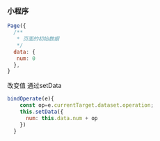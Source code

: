 ### 小程序

```js
Page({
  /**
   * 页面的初始数据
   */
  data: {
   num: 0
  },
}
```
改变值 通过setData
```js
bindOperate(e){
    const op=e.currentTarget.dataset.operation;
    this.setData({
      num: this.data.num + op
    })
  }
```
